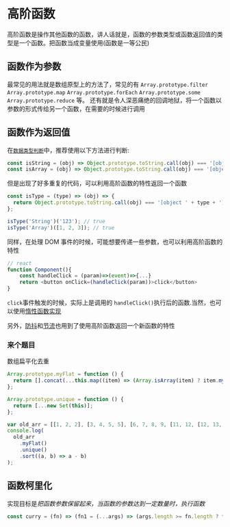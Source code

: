 # 高阶函数

高阶函数是操作其他函数的函数，讲人话就是，函数的参数类型或函数返回值的类型是一个函数。把函数当成变量使用(函数是一等公民)

## 函数作为参数

最常见的用法就是数组原型上的方法了，常见的有 `Array.prototype.filter` `Array.prototype.map` `Array.prototype.forEach` `Array.prototype.some` `Array.prototype.reduce` 等。
还有就是令人深恶痛绝的回调地狱，将一个函数以参数的形式传给另一个函数，在需要的时候进行调用

## 函数作为返回值

在[`数据类型判断`](JavaScript/变量声明及数据类型/readme.md#objectprototypetostringcall推荐)中，推荐使用以下方法进行判断:

```js
const isString = (obj) => Object.prototype.toString.call(obj) === '[object String]';
const isArray = (obj) => Object.prototype.toString.call(obj) === '[object Array]';
```

但是出现了好多重复的代码，可以利用高阶函数的特性返回一个函数

```js
const isType = (type) => (obj) => {
  return Object.prototype.toString.call(obj) === '[object ' + type + ']';
};

isType('String')('123'); // true
isType('Array')([1, 2, 3]); // true
```

同样，在处理 DOM 事件的时候，可能想要传递一些参数，也可以利用高阶函数的特性

```js
// react
function Component(){
	const handleClick = (param)=>(event)=>{...}
	return <button onClick=(handleClick(param))>click</button>
}
```

`click`事件触发的时候，实际上是调用的 `handleClick()`执行后的函数.当然，也可以使用[惰性函数实现](JavaScript/LazyFunction/readme.md#惰性函数)

另外，[防抖](JavaScript/防抖和节流/readme.md#debounce)和[节流](JavaScript/防抖和节流/readme.md#throttle)也用到了使用高阶函数返回一个新函数的特性

### 来个题目

数组扁平化去重

```js
Array.prototype.myFlat = function () {
  return [].concat(...this.map((item) => (Array.isArray(item) ? item.myFlat() : item)));
};

Array.prototype.unique = function () {
  return [...new Set(this)];
};

var old_arr = [[1, 2, 2], [3, 4, 5, 5], [6, 7, 8, 9, [11, 12, [12, 13, [14]]]], 10];
console.log(
  old_arr
    .myFlat()
    .unique()
    .sort((a, b) => a - b)
);
```

## 函数柯里化

实现目标是*把函数参数保留起来，当函数的参数达到一定数量时，执行函数*

```js
const curry = (fn) => (fn1 = (...args) => (args.length >= fn.length ? fn(...args) : (...arg) => fn1(...args, ...arg)));
```
